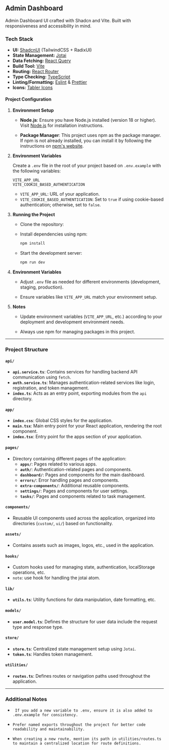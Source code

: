 ## Admin Dashboard

Admin Dashboard UI crafted with Shadcn and Vite. Built with responsiveness and accessibility in mind.

### Tech Stack

- **UI:** [ShadcnUI](https://ui.shadcn.com) (TailwindCSS + RadixUI)
- **State Management:** [Jotai](https://github.com/pmndrs/jotai)
- **Data Fetching:** [React Query](https://react-query.tanstack.com/)
- **Build Tool:** [Vite](https://vitejs.dev/)
- **Routing:** [React Router](https://reactrouter.com/en/main)
- **Type Checking:** [TypeScript](https://www.typescriptlang.org/)
- **Linting/Formatting:** [Eslint](https://eslint.org/) & [Prettier](https://prettier.io/)
- **Icons:** [Tabler Icons](https://tabler.io/icons)


#### Project Configuration

1. **Environment Setup**

   - **Node.js**: Ensure you have Node.js installed (version 18 or higher). Visit [Node.js](https://nodejs.org/) for installation instructions.

   - **Package Manager**: This project uses npm as the package manager. If npm is not already installed, you can install it by following the instructions on [npm's website](https://docs.npmjs.com/downloading-and-installing-node-js-and-npm).

2. **Environment Variables**

   Create a `.env` file in the root of your project based on `.env.example` with the following variables:

   ```plaintext
   VITE_APP_URL
   VITE_COOKIE_BASED_AUTHENTICATION
   ```

   - `VITE_APP_URL`: URL of your application.
   - `VITE_COOKIE_BASED_AUTHENTICATION`: Set to `true` if using cookie-based authentication; otherwise, set to `false`.

3. **Running the Project**

   - Clone the repository:


   - Install dependencies using npm:
     ```bash
     npm install
     ```

   - Start the development server:
     ```bash
     npm run dev
     ```

4. **Environment Variables**

   - Adjust `.env` file as needed for different environments (development, staging, production).

   - Ensure variables like `VITE_APP_URL` match your environment setup.

5. **Notes**

   - Update environment variables (`VITE_APP_URL`, etc.) according to your deployment and development environment needs.

   - Always use npm for managing packages in this project.

---

### Project Structure

#### `api/`
- **`api.service.ts`**: Contains services for handling backend API communication using `fetch`.
- **`auth.service.ts`**: Manages authentication-related services like login, registration, and token management.
- **`index.ts`**: Acts as an entry point, exporting modules from the `api` directory.



#### `app/`
- **`index.css`**: Global CSS styles for the application.
- **`main.tsx`**: Main entry point for your React application, rendering the root component.
- **`index.tsx`**: Entry point for the apps section of your application.

#### `pages/`
- Directory containing different pages of the application:
  - **`apps/`**: Pages related to various apps.
  - **`auth/`**: Authentication-related pages and components.
  - **`dashboard/`**: Pages and components for the main dashboard.
  - **`errors/`**: Error handling pages and components.
  - **`extra-components/`**: Additional reusable components.
  - **`settings/`**: Pages and components for user settings.
  - **`tasks/`**: Pages and components related to task management.

#### `components/`
- Reusable UI components used across the application, organized into directories (`custom/`, `ui/`) based on functionality.

#### `assets/`
- Contains assets such as images, logos, etc., used in the application.

#### `hooks/`
- Custom hooks used for managing state, authentication, localStorage operations, etc.
- `note`: use hook for handling the jotai atom.

#### `lib/`
- **`utils.ts`**: Utility functions for data manipulation, date formatting, etc.

#### `models/`
- **`user.model.ts`**: Defines the structure for user data include the request type and response type.

#### `store/`
- **`store.ts`**: Centralized state management setup using `Jotai`.
- **`token.ts`**: Handles token management.

#### `utilities/`
- **`routes.ts`**: Defines routes or navigation paths used throughout the application.

---

### Additional Notes

 - ` If you add a new variable to .env, ensure it is also added to .env.example for consistency.`

 - `Prefer named exports throughout the project for better code readability and maintainability.`

 - `When creating a new route, mention its path in utilities/routes.ts to maintain a centralized location for route definitions.`